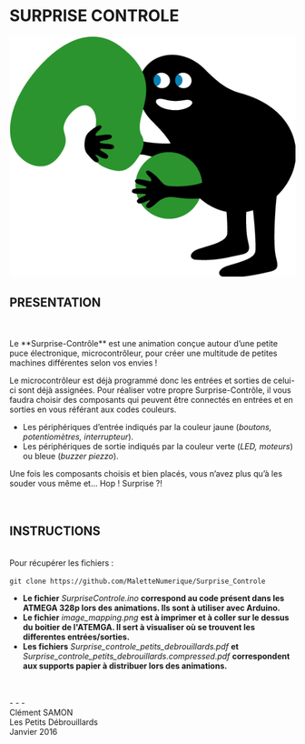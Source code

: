 # SURPRISE CONTROLE

![Petits Debs Surprise Icon](https://github.com/MaletteNumerique/Surprise_Controle/blob/master/hughy.png)

## PRESENTATION

<br />
<br />
Le **Surprise-Contrôle** est une animation conçue autour d’une petite puce électronique, microcontrôleur, pour créer une multitude de petites machines différentes selon vos envies !

Le microcontrôleur est déjà programmé donc les entrées et sorties de celui-ci sont déjà assignées. Pour réaliser votre propre Surprise-Contrôle, il vous faudra choisir des composants qui peuvent être connectés en entrées et en sorties en vous référant aux codes couleurs.


- Les périphériques d’entrée indiqués par la couleur jaune (*boutons, potentiomètres, interrupteur*).
- Les périphériques de sortie indiqués par la couleur verte (*LED, moteurs*) ou bleue (*buzzer piezzo*).


Une fois les composants choisis et bien placés, vous n’avez plus qu’à les souder vous même et... Hop ! Surprise ?!
<br />
<br />
<br />
## INSTRUCTIONS
<br />
Pour récupérer les fichiers : 

`git clone https://github.com/MaletteNumerique/Surprise_Controle`
<br />

* **Le fichier** *SurpriseControle.ino* **correspond au code présent dans les ATMEGA 328p lors des animations. Ils sont à utiliser avec Arduino. <br />**
* **Le fichier** *image_mapping.png* **est à imprimer et à coller sur le dessus du boitier de l'ATEMGA. Il sert à visualiser où se trouvent les differentes entrées/sorties.** <br />
* **Les fichiers** *Surprise_controle_petits_debrouillards.pdf* **et** *Surprise_controle_petits_debrouillards.compressed.pdf* **correspondent aux supports papier à distribuer lors des animations.**

<br />
<br />
- - -
<br />
Clément SAMON<br />
Les Petits Débrouillards <br />
Janvier 2016
